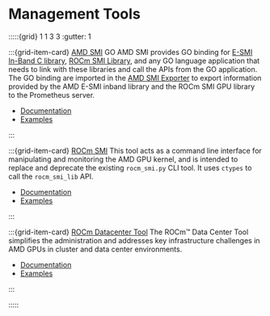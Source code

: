 # Management Tools

:::::{grid} 1 1 3 3
:gutter: 1

:::{grid-item-card} [AMD SMI](https://rocmdocs.amd.com/projects/amdsmi/en/latest/)
GO AMD SMI provides GO binding for [E-SMI In-Band C library](https://github.com/amd/esmi_ib_library.git),
[ROCm SMI Library](https://github.com/RadeonOpenCompute/rocm_smi_lib.git), and any
GO language application that needs to link with these libraries and call the APIs
from the GO application. The GO binding are imported in the
[AMD SMI Exporter](https://github.com/amd/amd_smi_exporter.git) to export information
provided by the AMD E-SMI inband library and the ROCm SMI GPU library to the Prometheus server.

- [Documentation](https://rocmdocs.amd.com/projects/amdsmi/en/latest/)
- [Examples](https://github.com/amd/go_amd_smi#example)

:::

:::{grid-item-card} [ROCm SMI](https://rocmdocs.amd.com/projects/rocmsmi/en/latest/)
This tool acts as a command line interface for manipulating and monitoring the AMD GPU kernel, and is intended to replace and deprecate the existing `rocm_smi.py` CLI tool. It uses `ctypes` to call the `rocm_smi_lib` API.

- [Documentation](https://rocmdocs.amd.com/projects/rocmsmi/en/latest/)
- [Examples](https://github.com/RadeonOpenCompute/rocm_smi_lib/tree/master/python_smi_tools)

:::

:::{grid-item-card} [ROCm Datacenter Tool](https://rocmdocs.amd.com/projects/rdc/en/latest/)
The ROCm™ Data Center Tool simplifies the administration and addresses key infrastructure challenges in AMD GPUs in cluster and data center environments.

- [Documentation](https://rocmdocs.amd.com/projects/rdc/en/latest/)
- [Examples](https://github.com/RadeonOpenCompute/rdc/tree/master/example)

:::

:::::
